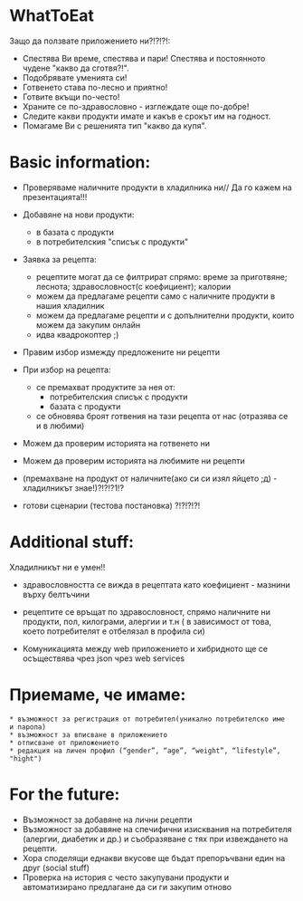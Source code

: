# WhatToEat

Защо да ползвате приложението ни?!?!?!:
* Спестява Ви време, спестява и пари! Спестява и постоянното чудене "какво да сготвя?!".
* Подобрявате уменията си!
* Готвенето става по-лесно и приятно!
* Готвите вкъщи по-често!
* Храните се по-здравословно - изглеждате още по-добре!
* Следите какви продукти имате и какъв е срокът им на годност.
* Помагаме Ви с решенията тип "какво да купя".


# Basic information:

* Проверяваме наличните продукти в хладилника ни// Да го кажем на презентацията!!!

* Добавяне на нови продукти: 
	* в базата с продукти
	* в потребителския "списък с продукти"

* Заявка за рецепта:
	* рецептите могат да се филтрират спрямо: време за приготвяне; леснота; здравословност(с коефициент); калории
	* можем да предлагаме рецепти само с наличните продукти в нашия хладилник
	* можем да предлагаме рецепти и с допълнителни продукти, които можем да закупим онлайн
	* идва квадрокоптер ;)
	 
* Правим избор измежду предложените ни рецепти

* При избор на рецепта:
	* се премахват продуктите за нея от:
		* потребителския списък с продукти
		* базата с продукти
	* се обновява броят готвения на тази рецепта от нас (отразява се и в любими)

* Можем да проверим историята на готвенето ни
* Можем да проверим историята на любимите ни рецепти


* (премахване на продукт от наличните(ако си си изял яйцето ;д) - хладилникът знае!)?!?!?1!?
 
* готови сценарии (тестова постановка) ?!?!?!?!



# Additional stuff:
Хладилникът ни е умен!!
* здравословността се вижда в рецептата като коефициент - мазнини върху белтъчини
* рецептите се връщат по здравословност, спрямо наличните ни продукти, пол, килограми, алергии и т.н ( в зависимост от това, което потребителят е отбелязал в профила си)


* Комуникацията между web приложението и хибридното ще се осъществява чрез json чрез web services

# Приемаме, че имаме:
	* възможност за регистрация от потребител(уникално потребителско име  и парола)
	* възможност за вписване в приложението
	* отписване от приложението
	* редакция на личен профил (“gender”, “age”, “weight”, “lifestyle”, "hight")


# For the future:
* Възможност за добавяне на лични рецепти
* Възможност за добавяне на спечифични изисквания на потребителя (алергии, диабетик и др.) и съобразяване с тях при извеждането на рецепти.
* Хора споделящи еднакви вкусове ще бъдат препоръчвани един на друг (social stuff)
* Проверка на история с често закупувани продукти и автоматизирано предлагане да си ги закупим отново
